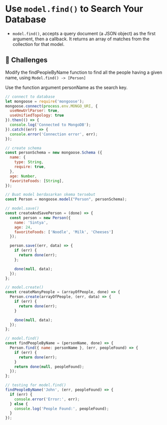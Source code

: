 # Use `model.find()` to Search Your Database
- `model.find()`, accepts a query document (a JSON object) as the first argument, then a callback. It returns an array of matches from the collection for that model.

## 🎯 Challenges
Modify the findPeopleByName function to find all the people having a given name, using `Model.find() -> [Person]`

Use the function argument personName as the search key.

```js
// connect to database
let mongoose = require('mongoose');
mongoose.connect(process.env.MONGO_URI, { 
  useNewUrlParser: true, 
  useUnifiedTopology: true 
}).then(() => {
  console.log('Connected to MongoDB');
}).catch((err) => {
  console.error('Connection error', err);
});

// create schema
const personSchema = new mongoose.Schema ({
  name: {
    type: String,
    require: true,
  },
  age: Number,
  favoriteFoods: [String],
});

// Buat model berdasarkan skema tersebut
const Person = mongoose.model("Person", personSchema);

// model.save()
const createAndSavePerson = (done) => {
  const person = new Person({
    name: 'Sintya',
    age: 24,
    favoriteFoods: ['Noodle', 'Milk', 'Cheeses']
  });

  person.save((err, data) => {
    if (err) {
      return done(err);
    };

    done(null, data);
  });
};

// model.create()
const createManyPeople = (arrayOfPeople, done) => {
  Person.create(arrayOfPeople, (err, data) => {
    if (err) {
      return done(err); 
    }

    done(null, data); 
  });
};

// model.find()
const findPeopleByName = (personName, done) => {
  Person.find({ name: personName }, (err, peopleFound) => {
    if (err) {
      return done(err); 
    }
    return done(null, peopleFound); 
  });
};

// testing for model.find()
findPeopleByName('John', (err, peopleFound) => {
  if (err) {
    console.error('Error:', err);
  } else {
    console.log('People Found:', peopleFound);
  }
});
```
